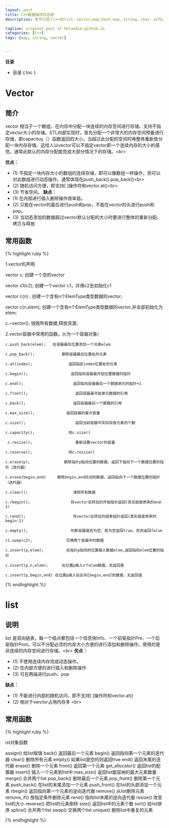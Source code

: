 ```yaml
---
layout: post
title: C++数据操作的总结
description: 本节介绍了c++的list，vector,map,hash_map，string，char，utf8，uncoding的总结

tagline: original post at hetaodie.github.io
categories: [C++]
tags: [map, string, vector]


---
```


**目录**

* 目录
 {:toc  }


# Vector

## 简介

 vector  相当于一个数组，在内存中分配一块连续的内存空间进行存储。支持不指定vector大小的存储。STL内部实现时，首先分配一个非常大的内存空间预备进行存储，即capacituy（）函数返回的大小，当超过此分配的空间时再整体重新放分配一块内存存储，这给人以vector可以不指定vector即一个连续内存的大小的感觉。通常此默认的内存分配能完成大部分情况下的存储。<br\>
    
   **优点：**
   
   - (1) 不指定一块内存大小的数组的连续存储，即可以像数组一样操作，但可以对此数组进行动态操作。通常体现在push_back() pop_back()<br\>
   - (2) 随机访问方便，即支持[ ]操作符和vector.at()<br\>
   - (3) 节省空间。
   **缺点：**
   - (1) 在内部进行插入删除操作效率低。
   - (2) 只能在vector的最后进行push和pop，不能在vector的头进行push和pop。
   - (3) 当动态添加的数据超过vector默认分配的大小时要进行整体的重新分配、拷贝与释放

## 常用函数

{% highlight ruby %}

1.vector的声明

   vector<ElemType> c;   创建一个空的vector

   vector<ElemType> c1(c2); 创建一个vector c1，并用c2去初始化c1

   vector<ElemType> c(n) ; 创建一个含有n个ElemType类型数据的vector;

   vector<ElemType> c(n,elem); 创建一个含有n个ElemType类型数据的vector,并全部初始化为elem;

   c.~vector<ElemType>(); 销毁所有数据,释放资源;

2.vector容器中常用的函数。(c为一个容器对象）

    c.push_back(elem);   在容器最后位置添加一个元素elem

    c.pop_back();            删除容器最后位置处的元素

    c.at(index);                返回指定index位置处的元素

    c.begin();                   返回指向容器最开始位置数据的指针

    c.end();                      返回指向容器最后一个数据单元的指针+1

    c.front();                     返回容器最开始单元数据的引用

    c.back();                     返回容器最后一个数据的引用

    c.max_size();              返回容器的最大容量

    c.size();                      返回当前容器中实际存放元素的个数

    c.capacity();               同c.size()

     c.resize();                   重新设置vector的容量

    c.reserve();                同c.resize()

    c.erase(p);               删除指针p指向位置的数据，返回下指向下一个数据位置的指针（迭代器）

    c.erase(begin,end)     删除begin,end区间的数据，返回指向下一个数据位置的指针（迭代器）

    c.clear();                    清除所有数据

    c.rbegin();                  将vector反转后的开始指针返回(其实就是原来的end-1)

    c.rend();                     将vector反转后的结束指针返回(其实就是原来的begin-1)

    c.empty();                   判断容器是否为空，若为空返回true，否则返回false

    c1.swap(c2);               交换两个容器中的数据

    c.insert(p,elem);          在指针p指向的位置插入数据elem,返回指向elem位置的指针       

    c.insert(p,n,elem);      在位置p插入n个elem数据，无返回值

    c.insert(p,begin,end) 在位置p插入在区间[begin,end]的数据，无返回值
    
{% endhighlight %}


# list 

## 说明

list 是双向链表，每一个结点都包括一个信息快Info、一个前驱指针Pre、一个后驱指针Post。可以不分配必须的内存大小方便的进行添加和删除操作。使用的是非连续的内存空间进行存储。<br\>
   **优点：**
   
   - (1) 不使用连续内存完成动态操作。
   - (2) 在内部方便的进行插入和删除操作
   - (3) 可在两端进行push、pop
   
   **缺点：**
   
   - (1) 不能进行内部的随机访问，即不支持[ ]操作符和vector.at()
   - (2) 相对于verctor占用内存多 <br\>

## 常用函数

{% highlight ruby %}

ist对象函数

assign() 给list赋值 
back() 返回最后一个元素 
begin() 返回指向第一个元素的迭代器 
clear() 删除所有元素 
empty() 如果list是空的则返回true 
end() 返回末尾的迭代器 
erase() 删除一个元素 
front() 返回第一个元素 
get_allocator() 返回list的配置器 
insert() 插入一个元素到list中 
max_size() 返回list能容纳的最大元素数量 
merge() 合并两个list 
pop_back() 删除最后一个元素 
pop_front() 删除第一个元素 
push_back() 在list的末尾添加一个元素 
push_front() 在list的头部添加一个元素 
rbegin() 返回指向第一个元素的逆向迭代器 
remove() 从list删除元素 
remove_if() 按指定条件删除元素 
rend() 指向list末尾的逆向迭代器 
resize() 改变list的大小 
reverse() 把list的元素倒转 
size() 返回list中的元素个数 
sort() 给list排序 
splice() 合并两个list 
swap() 交换两个list 
unique() 删除list中重复的元素

{% endhighlight %}
